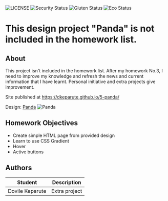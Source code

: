 ![LICENSE](https://img.shields.io/badge/license-MIT-blue.svg?style=flat-square)
![Security Status](https://img.shields.io/security-headers?label=Security&url=https%3A%2F%2Fgithub.com&style=flat-square)
![Gluten Status](https://img.shields.io/badge/Gluten-Free-green.svg)
![Eco Status](https://img.shields.io/badge/ECO-Friendly-green.svg)

# This design project "Panda" is not included in the homework list.
## About

This project isn't included in the homework list. After my homework No.3, I need to improve my knowledge and refresh the news and current information that I have learnt. Personal initiative and extra projects give improvement.

Site published at https://dkeparute.github.io/5-panda/

Design: [Panda](https://pbs.twimg.com/media/Bnw3e0TIMAAtyQS.jpg)
![Panda](https://pbs.twimg.com/media/Bnw3e0TIMAAtyQS.jpg)


## Homework Objectives
- Create simple HTML page from provided design
- Learn to use CSS Gradient
- Hover
- Active buttons

## Authors
Student | Description
------- | -----------
Dovile Keparute | Extra project